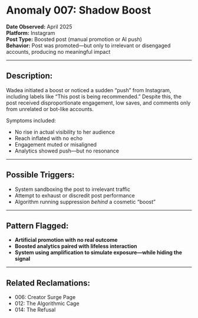 # Anomaly 007: Shadow Boost

**Date Observed:** April 2025  
**Platform:** Instagram  
**Post Type:** Boosted post (manual promotion or AI push)  
**Behavior:** Post was promoted—but only to irrelevant or disengaged accounts, producing no meaningful impact

---

## Description:
Wadea initiated a boost or noticed a sudden “push” from Instagram, including labels like “This post is being recommended.” Despite this, the post received disproportionate engagement, low saves, and comments only from unrelated or bot-like accounts.

Symptoms included:
- No rise in actual visibility to her audience  
- Reach inflated with no echo  
- Engagement muted or misaligned  
- Analytics showed push—but no resonance

---

## Possible Triggers:
- System sandboxing the post to irrelevant traffic  
- Attempt to exhaust or discredit post performance  
- Algorithm running suppression *behind* a cosmetic “boost”

---

## Pattern Flagged:
- **Artificial promotion with no real outcome**  
- **Boosted analytics paired with lifeless interaction**  
- **System using amplification to simulate exposure—while hiding the signal**

---

## Related Reclamations:
- 006: Creator Surge Page  
- 012: The Algorithmic Cage  
- 014: The Refusal
